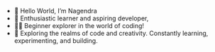 - 👋 Hello World, I’m Nagendra
- 🌟 Enthusiastic learner and aspiring developer, 
- 🧑‍💻 Beginner explorer in the world of coding!
- 🌱 Exploring the realms of code and creativity. Constantly learning, experimenting, and building.
<!---
NAGENDRA-BABU-MARASU/NAGENDRA-BABU-MARASU is a ✨ special ✨ repository because its `README.md` (this file) appears on your GitHub profile.
You can click the Preview link to take a look at your changes.
--->
